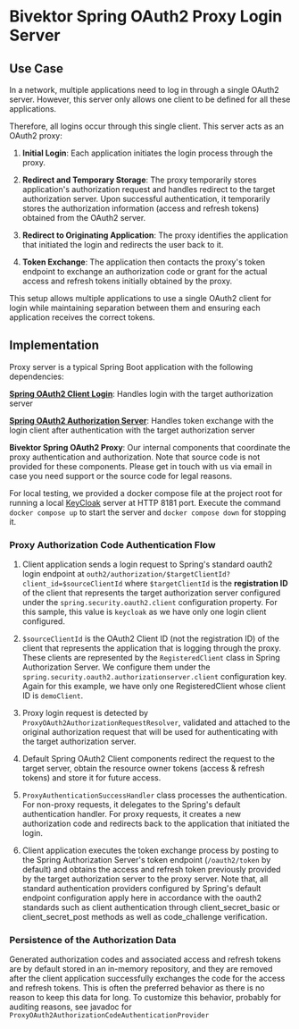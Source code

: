 # Bivektor Spring OAuth2 Proxy Login Server


## Use Case
In a network, multiple applications need to log in through a single OAuth2 server. However, this 
server only allows one client to be defined for all these applications.

Therefore, all logins occur through this single client. This server acts as an OAuth2 proxy:

1. **Initial Login**: Each application initiates the login process through the proxy.


2. **Redirect and Temporary Storage**: The proxy temporarily stores application's authorization
request and handles redirect to the target authorization server. Upon successful authentication,
it temporarily stores the authorization information (access and refresh tokens) obtained from 
the OAuth2 server.


3. **Redirect to Originating Application**: The proxy identifies the application that 
initiated the login and redirects the user back to it.

4. **Token Exchange**: The application then contacts the proxy's token endpoint to exchange
an authorization code or grant for the actual access and refresh tokens initially obtained
by the proxy.

This setup allows multiple applications to use a single OAuth2 client for login while
maintaining separation between them and ensuring each application receives the correct tokens.

## Implementation
Proxy server is a typical Spring Boot application with the following dependencies:  

**[Spring OAuth2 Client Login](https://docs.spring.io/spring-security/reference/servlet/oauth2/index.html#oauth2-client)**: Handles login with the target authorization server

**[Spring OAuth2 Authorization Server](https://docs.spring.io/spring-authorization-server/reference/getting-started.html)**: Handles token exchange with the login client after
authentication with the target authorization server

**Bivektor Spring OAuth2 Proxy**: Our internal components that coordinate the proxy
authentication and authorization. Note that source code is not provided for these components.
Please get in touch with us via email in case you need support or the source code for legal
reasons.

For local testing, we provided a docker compose file at the project root for running a 
local [KeyCloak](https://www.keycloak.org/) server at HTTP 8181 port. Execute the command
`docker compose up` to start the server and `docker compose down` for stopping it.

### Proxy Authorization Code Authentication Flow

1. Client application sends a login request to Spring's standard oauth2 login endpoint
at `outh2/authorization/$targetClientId?client_id=$sourceClientId` where `$targetClientId` 
is the **registration ID** of the client that represents the target authorization server
configured under the `spring.security.oauth2.client` configuration property. 
For this sample, this value is `keycloak` as we have only one login client configured.

2. `$sourceClientId` is the OAuth2 Client ID (not the registration ID) of the client that represents
the application that is logging through the proxy. These clients are represented by the `RegisteredClient`
class in Spring Authorization Server. We configure them under the `spring.security.oauth2.authorizationserver.client`
configuration key. Again for this example, we have only one RegisteredClient whose client ID is 
`demoClient`. 

3. Proxy login request is detected by `ProxyOAuth2AuthorizationRequestResolver`, validated and attached
to the original authorization request that will be used for authenticating with the target authorization
server.

4. Default Spring OAuth2 Client components redirect the request to the target server, obtain the 
resource owner tokens (access & refresh tokens) and store it for future access.                                                                      

5. `ProxyAuthenticationSuccessHandler` class processes the authentication. For non-proxy requests,
it delegates to the Spring's default authentication handler. For proxy requests, it creates
a new authorization code and redirects back to the application that initiated the login.

6. Client application executes the token exchange process by posting to the Spring Authorization Server's
token endpoint (`/oauth2/token` by default) and obtains the access and refresh token previously
provided by the target authorization server to the proxy server. Note that,
all standard authentication providers configured by Spring's default endpoint configuration apply
here in accordance with the oauth2 standards such as client authentication through client_secret_basic
or client_secret_post methods as well as code_challenge verification.

### Persistence of the Authorization Data
Generated authorization codes and associated access and refresh tokens are by default stored in 
an in-memory repository, and they are removed after the client application successfully exchanges 
the code for the access and refresh tokens. This is often the preferred behavior as there is no
reason to keep this data for long. To customize this behavior, probably for auditing reasons,
see javadoc for `ProxyOAuth2AuthorizationCodeAuthenticationProvider`

